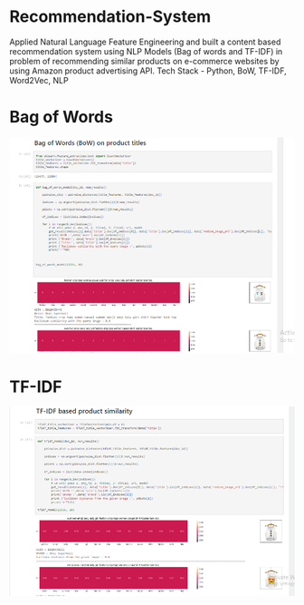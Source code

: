 # Recommendation-System
 Applied Natural Language Feature Engineering and built a content based recommendation system using NLP Models (Bag of words and TF-IDF) in problem of recommending similar products on e-commerce websites by using Amazon product advertising API. Tech Stack - Python, BoW, TF-IDF, Word2Vec, NLP

# Bag of Words
![Screenshot (63)](https://github.com/karma659/Recommendation-System/blob/main/Bag.PNG)

# TF-IDF
![Screenshot (63)](https://github.com/karma659/Recommendation-System/blob/main/Tf-Idf.PNG)
